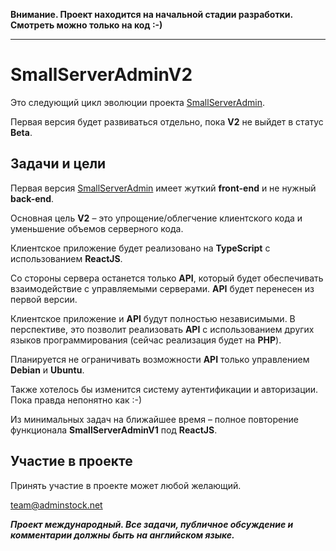 ﻿**Внимание. Проект находится на начальной стадии разработки. Смотреть можно только на код :-)**

---

# SmallServerAdminV2

Это следующий цикл эволюции проекта [SmallServerAdmin](https://github.com/adminstock/ssa).

Первая версия будет развиваться отдельно, пока **V2** не выйдет в статус **Beta**.

## Задачи и цели

Первая версия [SmallServerAdmin](https://github.com/adminstock/ssa) имеет жуткий **front-end** и не нужный **back-end**.

Основная цель **V2** – это упрощение/облегчение клиентского кода и уменьшение объемов серверного кода. 

Клиентское приложение будет реализовано на **TypeScript** с использованием **ReactJS**. 

Со стороны сервера останется только **API**, который будет обеспечивать взаимодействие с управляемыми серверами. 
**API** будет перенесен из первой версии.

Клиентское приложение и **API** будут полностью независимыми. 
В перспективе, это позволит реализовать **API** с использованием других языков программирования (сейчас реализация будет на **PHP**).

Планируется не ограничивать возможности **API** только управлением **Debian** и **Ubuntu**. 

Также хотелось бы изменится систему аутентификации и авторизации. Пока правда непонятно как :-)

Из минимальных задач на ближайшее время – полное повторение функционала **SmallServerAdminV1** под **ReactJS**.

## Участие в проекте

Принять участие в проекте может любой желающий.

[team@adminstock.net](mailto:team@adminstock.net)

***Проект международный. Все задачи, публичное обсуждение и комментарии должны быть на английском языке.***